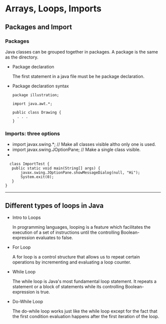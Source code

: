 # Arrays, Loops, Imports

## Packages and Import

### Packages

Java classes can be grouped together in packages. A package is the same as the directory.

* Package declaration

   The first statement in a java file must be he package declaration.

* Package declaration syntax

    ```
    package illustration;

    import java.awt.*;

    public class Drawing {
      . . .
    }
    ```

### Imports: three options

* import javax.swing.*;  // Make all classes visible altho only one is used.
* import javax.swing.JOptionPane;  // Make a single class visible.
* 
 ```
   class ImportTest {
    public static void main(String[] args) {
        javax.swing.JOptionPane.showMessageDialog(null, "Hi");
        System.exit(0);
    }
 }

 ```
 
***

## Different types of loops in Java

* Intro to Loops
  
  In programming languages, looping is a feature which facilitates the execution of a set of instructions until the controlling Boolean-expression evaluates to false.

* For Loop 

  A for loop is a control structure that allows us to repeat certain operations by incrementing and evaluating a loop counter.

* While Loop 

  The while loop is Java's most fundamental loop statement. It repeats a statement or a block of statements while its controlling Boolean-expression is true.

* Do-While Loop
    
     The do-while loop works just like the while loop except for the fact that the first condition evaluation happens after the first iteration of the loop.







